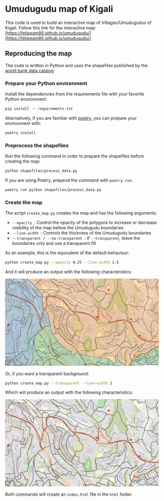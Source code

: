 # Umudugudu map of Kigali

This code is used to build an interactive map of Villages/Umudugudus of Kigali.
Follow this link for the interactive map:
[https://felipeam86.github.io/umudugudu/](https://felipeam86.github.io/umudugudu/)


## Reproducing the map

The code is written in Python and uses the shapefiles published by the
[world bank data catalog](https://datacatalog.worldbank.org/dataset/rwanda-admin-boundaries-and-villages/resource/541db017-5a04-4f3d-a387-20a169553a50) 

### Prepare your Python environment

Install the dependencies from the requirements file with your favorite Python environment:

```bash
pip install -r requirements.txt
```

Alternatively, if you are familiar with [poetry](https://python-poetry.org/), you can prepare your environment with:

```bash
poetry install
```

### Preprocess the shapefiles

Run the following command in order to prepare the shapefiles before creating the map:

```bash
python shapefiles/process_data.py 
```

If you are using Poetry, prepend the command with `poetry run`:

```bash
poetry run python shapefiles/process_data.py 
```


### Create the map

The script `create_map.py` creates the map and has the following arguments:

- `--opacity `: Control the opacity of the polygons to increase or decrease visibility of the map bellow the Umudugudu boundaries
- `--line-width `: Controls the thickness of the Umudugudu boundaries
- `--transparent / --no-transparent `: If `--transparent`, leave the boundaries only and use a transparent fill

As an example, this is the equivalent of the default behaviour:

```bash
python create_map.py --opacity 0.25 --line-width 1.5
```

And it will produce an output with the following characteristics:

![as](examples/kigali_district_intersections_color.png  "tutle")


Or, if you want a transparent background:

```bash
python create_map.py --transparent --line-width 2
```
Which will produce an output with the following characteristics:

![as](examples/kigali_district_intersections_transparent.png  "tutle")

Both commands will create an `index.html` file in the `html` folder.